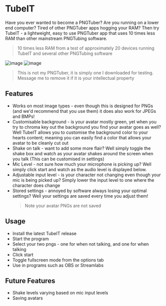 # TubeIT
Have you ever wanted to become a PNGTuber? Are you running on a lower end computer? Tired of other PNGTuber apps hogging your RAM?
Then try TubeIT - a lightweight, easy to use PNGTuber app that uses 10 times less RAM than other mainstream PNGTubing software.
> 10 times less RAM from a test of approximately 20 devices running TubeIT and several other PNGTubing software

![image](https://github.com/OGD311/TubeIt/assets/114223604/bcb403bb-f4ca-4017-af87-a7f28a0a1ceb)
![image](https://github.com/OGD311/TubeIt/assets/114223604/a1497e53-4ba5-4672-b7f5-0d3928ab45d4)
> This is not my PNGTuber, it is simply one I downloaded for testing. Message me to remove it if it is your intellectual property
> 
## Features
- Works on most image types - even though this is designed for PNGs (and we'd recommend that you use them) it does also work for JPEGs and BMPs!
- Customisable background - is your avatar mostly green, yet when you try to chroma key out the background you find your avatar goes as well? Well TubeIT allows you to customise the background color to your hearts content; meaning you can easily find a color that allows your avatar to be cleanly cut out
- Shake on talk - want to add some more flair? Well simply toggle the shake box and watch as your avatar shakes around the screen when you talk (This can be customised in settings)
- Mic Level - not sure how much your microphone is picking up? Well simply click start and watch as the audio level is displayed below.
- Adjustable input level - is your character not changing even though your mic is being picked up? Simply lower the input level to one where the character does change
- Stored settings - annoyed by software always losing your optimal settings? Well your settings are saved every time you adjust them!
  > Note your avatar PNGs are not saved

## Usage
- Install the latest TubeIT release
- Start the program
- Select your two pngs - one for when not talking, and one for when talking
- Click start
- Toggle fullscreen mode from the options tab
- Use in programs such as OBS or Streamlabs

## Future Features
- Shake levels varying based on mic input levels
- Saving avatars

